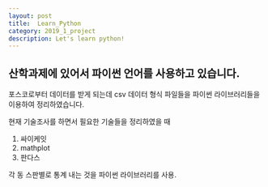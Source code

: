 ```yaml
---
layout: post
title:  Learn_Python
category: 2019_1_project 
description: Let's learn python!
---
```


## 산학과제에 있어서 파이썬 언어를 사용하고 있습니다.


포스코로부터 데이터를 받게 되는데 csv 데이터 형식 파일들을 파이썬 라이브러리들을 이용하여 정리하였습니다.

현재 기술조사를 하면서 필요한 기술들을 정리하였을 때

1. 싸이케잇
2. mathplot
3. 판다스

각 동 스판별로 통계 내는 것을 파이썬 라이브러리를 사용.
